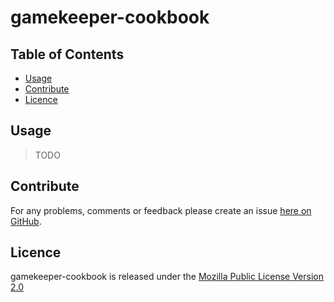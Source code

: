 # gamekeeper-cookbook

Table of Contents
-----------------

* [Usage](#usage)
* [Contribute](#contribute)
* [Licence](#licence)


## Usage

> TODO


## Contribute

For any problems, comments or feedback please create an issue [here on GitHub](github.com/brendanhay/gamekeeper-cookbook/issues).


## Licence

gamekeeper-cookbook is released under the [Mozilla Public License Version 2.0](http://www.mozilla.org/MPL/)
